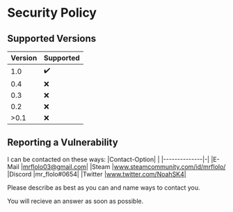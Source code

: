 # Security Policy

## Supported Versions


| Version | Supported          |
| ------- | ------------------ |
| 1.0     | :heavy_check_mark: |
| 0.4     | :x:                |
| 0.3     | :x:                |
| 0.2     | :x:                |
| >0.1    | :x:                |

## Reporting a Vulnerability

I can be contacted on these ways:
|Contact-Option| |
|--------------|-|
|E-Mail        |mrflolo03@gmail.com|
|Steam         |www.steamcommunity.com/id/mrflolo/
|Discord       |mr_flolo#0654|
|Twitter       |www.twitter.com/NoahSK4|

Please describe as best as you can and name ways to contact you.

You will recieve an answer as soon as possible.

